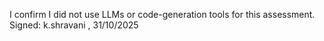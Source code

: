 I confirm I did not use LLMs or code-generation tools for this assessment.
Signed: k.shravani , 31/10/2025
